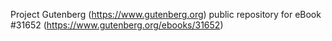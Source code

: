 Project Gutenberg (https://www.gutenberg.org) public repository for eBook #31652 (https://www.gutenberg.org/ebooks/31652)
